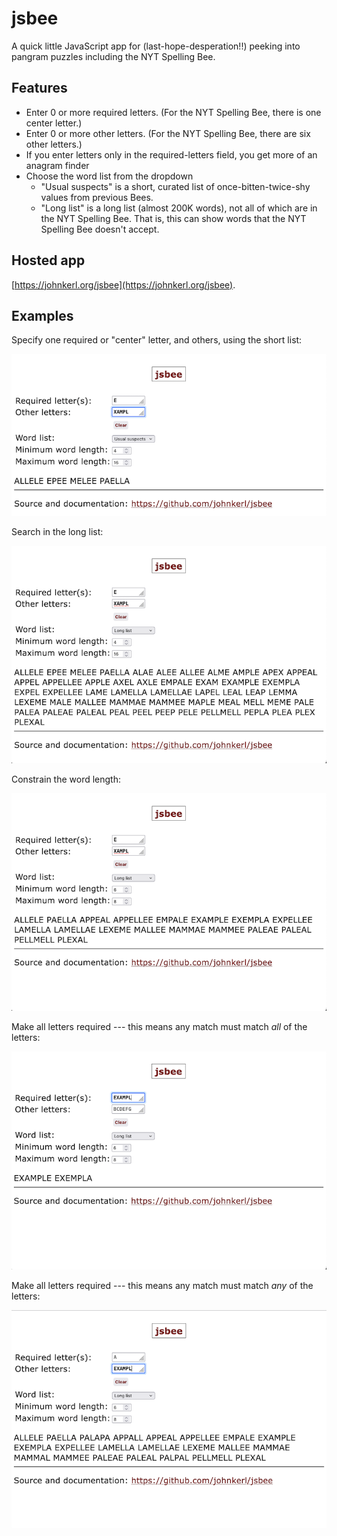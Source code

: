# jsbee

A quick little JavaScript app for (last-hope-desperation!!) peeking into pangram puzzles including the NYT Spelling Bee.

## Features

* Enter 0 or more required letters. (For the NYT Spelling Bee, there is one center letter.)
* Enter 0 or more other letters. (For the NYT Spelling Bee, there are six other letters.)
* If you enter letters only in the required-letters field, you get more of an anagram finder
* Choose the word list from the dropdown
  * "Usual suspects" is a short, curated list of once-bitten-twice-shy values from previous Bees.
  * "Long list" is a long list (almost 200K words), not all of which are in the NYT Spelling Bee. That is, this can show words that the NYT Spelling Bee doesn't accept.

## Hosted app

[https://johnkerl.org/jsbee](https://johnkerl.org/jsbee).

## Examples

Specify one required or "center" letter, and others, using the short list:

![example-1](./examples/example-1.png)

Search in the long list:

![example-2](./examples/example-2.png)

Constrain the word length:

![example-3](./examples/example-3.png)

Make all letters required --- this means any match must match _all_ of the letters:

![example-4](./examples/example-4.png)

Make all letters required --- this means any match must match _any_ of the letters:

![example-5](./examples/example-5.png)
